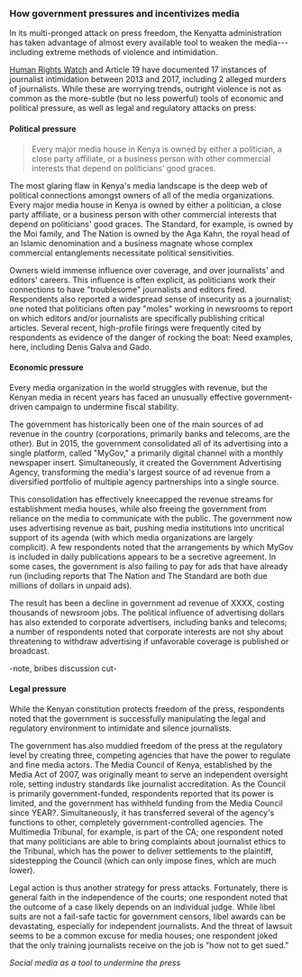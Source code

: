 ### How government pressures and incentivizes media

In its multi-pronged attack on press freedom, the Kenyatta administration has taken advantage of almost every available tool to weaken the media---including extreme methods of violence and intimidation.[](https://www.hrw.org/report/2017/05/30/not-worth-risk/threats-free-expression-ahead-kenyas-2017-elections)

[Human Rights Watch](https://www.hrw.org/report/2017/05/30/not-worth-risk/threats-free-expression-ahead-kenyas-2017-elections) and Article 19 have documented 17 instances of journalist intimidation between 2013 and 2017, including 2 alleged  murders of journalists. While these are worrying trends, outright violence is not as common as the more-subtle (but no less powerful) tools of economic and political pressure, as well as legal and regulatory attacks on press:  

#### Political pressure

<blockquote class="floatLeft">
  <p>Every major media house in Kenya is owned by either a politician, a close party affiliate, or a business person with other commercial interests that depend on politicians’ good graces.</p>
</blockquote>

The most glaring flaw in Kenya's media landscape is the deep web of political connections amongst owners of all of the media organizations. Every major media house in Kenya is owned by either a politician, a close party affiliate, or a business person with other commercial interests that depend on politicians' good graces. The Standard, for example, is owned by the Moi family, and The Nation is owned by the Aga Kahn, the royal head of an Islamic denomination and a business magnate whose complex commercial entanglements necessitate political sensitivities.

Owners wield immense influence over coverage, and over journalists' and editors' careers. This influence is often explicit, as politicians work their connections to have "troublesome" journalists and editors fired. Respondents also reported a widespread sense of insecurity as a journalist; one noted that politicians often pay "moles" working in newsrooms to report on which editors and/or journalists are specifically publishing critical articles. Several recent, high-profile firings were frequently cited by respondents as evidence of the danger of rocking the boat: Need examples, here, including Denis Galva and Gado.

#### Economic pressure

Every media organization in the world struggles with revenue, but the Kenyan media in recent years has faced an unusually effective government-driven campaign to undermine fiscal stability.

The government has historically been one of the main sources of ad revenue in the country (corporations, primarily banks and telecoms, are the other). But in 2015, the government consolidated all of its advertising into a single platform, called "MyGov," a primarily digital channel with a monthly newspaper insert. Simultaneously, it created the Government Advertising Agency, transforming the media's largest source of ad revenue from a diversified portfolio of multiple agency partnerships into a single source.

This consolidation has effectively kneecapped the revenue streams for establishment media houses, while also freeing the government from reliance on the media to communicate with the public. The government now uses advertising revenue as bait, pushing media institutions into uncritical support of its agenda (with which media organizations are largely complicit). A few respondents noted that the arrangements by which MyGov is included in daily publications appears to be a secretive agreement. In some cases, the government is also failing to pay for ads that have already run (including reports that The Nation and The Standard are both due millions of dollars in unpaid ads).

The result has been a decline in government ad revenue of XXXX, costing thousands of newsroom jobs. The political influence of advertising dollars has also extended to corporate advertisers, including banks and telecoms; a number of respondents noted that corporate interests are not shy about threatening to withdraw advertising if unfavorable coverage is published or broadcast.

-note, bribes discussion cut-

#### Legal pressure

While the Kenyan constitution protects freedom of the press, respondents noted that the government is successfully manipulating the legal and regulatory environment to intimidate and silence journalists.

The government has also muddied freedom of the press at the regulatory level by creating three, competing agencies that have the power to regulate and fine media actors. The Media Council of Kenya, established by the Media Act of 2007, was originally meant to serve an independent oversight role, setting industry standards like journalist accreditation. As the Council is primarily government-funded, respondents reported that its power is limited, and the government has withheld funding from the Media Council since YEAR?. Simultaneously, it has transferred several of the agency's functions to other, completely government-controlled agencies. The Multimedia Tribunal, for example, is part of the CA; one respondent noted that many politicians are able to bring complaints about journalist ethics to the Tribunal, which has the power to deliver settlements to the plaintiff, sidestepping the Council (which can only impose fines, which are much lower).

Legal action is thus another strategy for press attacks. Fortunately, there is general faith in the independence of the courts; one respondent noted that the outcome of a case likely depends on an individual judge. While libel suits are not a fail-safe tactic for government censors, libel awards can be devastating, especially for independent journalists. And the threat of lawsuit seems to be a common excuse for media houses; one respondent joked that the only training journalists receive on the job is "how not to get sued."

*Social media as a tool to undermine the press*
